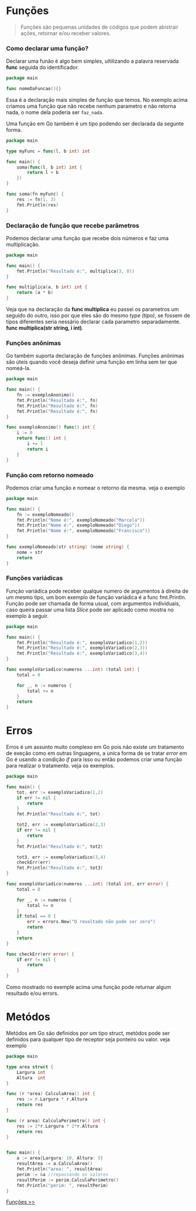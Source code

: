 # Funções

> Funções são pequenas unidades de códigos que podem abistrair ações, retornar e/ou receber valores.

### Como declarar uma função?

Declarar uma funão é algo bem simples, ultilizando a palavra reservada **func** seguida do identificador.

```go
package main

func nomeDaFuncao(){}

```

Essa é a declaração mais simples de função que temos. No exemplo acima criamos uma função que não recebe nenhum parametro e não retorna nada, o nome dela poderia ser `faz_nada`.

Uma função em Go também é um tipo podendo ser declarada da segunte forma.

```go
package main

type myFunc = func(l, b int) int

func main() {
	soma(func(l, b int) int {
		return l + b
	})
}

func soma(fn myFunc) {
	res := fn(1, 3)
	fmt.Println(res)
}

```

### Declaração de função que recebe parâmetros

Podemos declarar uma função que recebe dois números e faz uma multiplicação.

```go
package main

func main() {
	fmt.Println("Resultado é:", multiplica(3, 8))
}

func multiplica(a, b int) int {
	return (a * b)
}
```

Veja que na declaração da **func multiplica** eu passei os parametros um seguido do outro, isso por que eles são do mesmo *type (tipo)*, se fossem de tipos diferentes seria nessário declarar cada parametro separadamente. **func multiplica(str string, i int)**.

### Funções anônimas

Go também suporta declaração de funções anônimas. Funções anônimas são úteis quando você deseja definir uma função em linha sem ter que nomeá-la.

```go
package main

func main() {
    fn := exemploAnonimo()
    fmt.Println("Resultado é:", fn)
    fmt.Println("Resultado é:", fn)
    fmt.Println("Resultado é:", fn)
}

func exemploAnonimo() func() int {
	i := 0
	return func() int {
		i += 1
		return i
	}
}
```

### Função com retorno nomeado

Podemos criar uma função e nomear o retorno da mesma. veja o exemplo

```go
package main

func main() {
    fn := exemploNomeado()
    fmt.Println("Nome é:", exemploNomeado("Marcela"))
    fmt.Println("Nome é:", exemploNomeado("Diego"))
    fmt.Println("Nome é:", exemploNomeado("Francisco"))
}

func exemploNomeado(str string) (nome string) {
    nome = str
    return 
}
```

### Funções variádicas

Função variádica pode receber qualque numero de argumentos à direita de um mesmo tipo, um bom exemplo de função variádica é a func fmt.Println. Função pode ser chamada de forma usual, com argumentos individuais, caso queira passar uma lista *Slice* pode ser aplicado como mostra no exemplo à seguir.

```go
package main

func main() {
    fmt.Println("Resultado é:", exemploVariadico(1,2))
    fmt.Println("Resultado é:", exemploVariadico(2,3))
    fmt.Println("Resultado é:", exemploVariadico(3,4))
}

func exemploVariadico(numeros ...int) (total int) {
    total = 0

    for _, n := numeros {
        total += n
    }
	return 
}
```

# Erros

Erros é um assunto muito complexo em Go pois não existe um tratamento de exeção como em outras linguagens, a unica forma de se tratar *error* em Go é usando a condição *if* para isso ou então podemos criar uma função para realizar o tratamento. veja os exemplos.


```go
package main

func main() {
    tot, err := exemploVariadico(1,2)
    if err != nil {
        return
    }
    fmt.Println("Resultado é:", tot)

    tot2, err := exemploVariadico(2,3)
    if err != nil {
        return
    }
    fmt.Println("Resultado é:", tot2)

    tot3, err := exemploVariadico(3,4)
    checkErr(err)
    fmt.Println("Resultado é:", tot3)
}

func exemploVariadico(numeros ...int) (total int, err error) {
    total = 0

    for _, n := numeros {
        total += n
    }
    if total == 0 {
        err = errors.New("O resoltado não pode ser zero")
        return
    }
	return 
}

func checkErr(err error) {
    if err != nil {
        return
    }
}
```
Como mostrado no exemple acima uma função pode returnar algum resultado e/ou errors.

# Metódos

Metódos em Go são definidos por um tipo struct, metódos pode ser definidos para qualquer tipo de receptor seja ponteiro ou valor. veja exemplo


```go
package main

type area struct {
    Largura int
    Altura  int
}

func (r *area) CalculaArea() int {
    res := r.Largura * r.Altura
    return res
}

func (r area) CalculaPerimetro() int {
    res := 2*r.Largura * 2*r.Altura
    return res
}


func main() {
    a := area{Largura: 10, Altura: 5}
    resultArea := a.CalculaArea()
    fmt.Println("area: ", resultArea)
    perim := &a //repassando os valores
    resultPerim := perim.CalculaPerimetro()
    fmt.Println("perim: ", resultPerim)
}
```

[Funções >>](interfaces.md#interfaces)